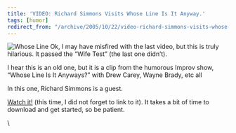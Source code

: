 ```yaml
---
title: 'VIDEO: Richard Simmons Visits Whose Line Is It Anyway.'
tags: [humor]
redirect_from: "/archive/2005/10/22/video-richard-simmons-visits-whose-line-is-it-anyway.aspx/"
---
```


![Whose Line](https://haacked.com/images/WhoseLineIsIt.jpg) Ok, I may
have misfired with the last video, but this is truly hilarious. It
passed the “Wife Test” (the last one didn’t).

I hear this is an old one, but it is a clip from the humorous Improv
show, “Whose Line Is It Anyways?” with Drew Carey, Wayne Brady, etc all

In this one, Richard Simmons is a guest.

[Watch
it!](http://www.heavy.com/heavy.php?videoPath=../content/carnage/flash_video/whosline)
(this time, I did not forget to link to it). It takes a bit of time to
download and get started, so be patient.

\


